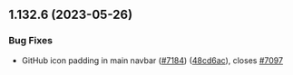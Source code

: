 ## 1.132.6 (2023-05-26)


### Bug Fixes

* GitHub icon padding in main navbar  ([#7184](https://github.com/EddieHubCommunity/LinkFree/issues/7184)) ([48cd6ac](https://github.com/EddieHubCommunity/LinkFree/commit/48cd6ac0c592bfa4cddef1f3f6143d58b83e7d69)), closes [#7097](https://github.com/EddieHubCommunity/LinkFree/issues/7097)



